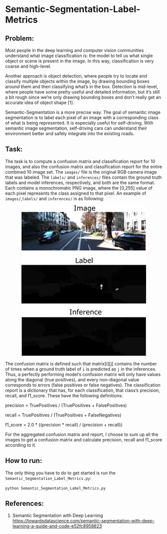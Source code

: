 # Semantic-Segmentation-Label-Metrics

## Problem:

Most people in the deep learning and computer vision communities understand what image classification is: the model to tell us what single object or scene is present in the image. In this way, classification is very coarse and high-level.

Another approach is object detection, where people try to locate and classify multiple objects within the image, by drawing bounding boxes around them and then classifying what’s in the box. Detection is mid-level, where people have some pretty useful and detailed information, but it’s still a bit rough since we’re only drawing bounding boxes and don’t really get an accurate idea of object shape [1].

Semantic-Segmentation is a more precise way. The goal of semantic image segmentation is to label each pixel of an image with a corresponding class of what is being represented.
It is especially useful for self-driving. With semantic image segmentation, self-driving cars can understand their environment better and safely integrate into the existing roads.

## Task:
The task is to compute a confusion matrix and classification report for 10 images, and also the confusion matrix and classification report for the entire combined 10 image set. The `images/` file is the original RGB camera image that was labeled. The `labels/` and `inferences/` files contain the ground truth labels and model inferences,
respectively, and both are the same format. Each contains a monochromatic PNG image, where the [0,255] value of each pixel represents the class assigned to that pixel. An example of `images/`,`labels/` and `inferences/` is as following:

<p align="center">
  <img width="400" height="480" src="https://github.com/CottenNoTail/Semantic-Segmentation-Label-Metrics/blob/main/street.png">
</p>

The confusion matrix is defined such that matrix[i][j] contains the number of times when a ground truth label of `i` is predicted as `j` in the inferences. Thus, a perfectly performing model’s confusion matrix will only have values along the diagonal (true positives), and every non-diagonal value corresponds to errors (false positives or false negatives). The classification report is a dictionary that has, for each classification, that class’s precision, recall, and f1_score. These have the following definitions:

precision = TruePositives / (TruePositives + FalsePositives)

recall = TruePositives / (TruePositives + FalseNegatives)

f1_score = 2.0 * ((precision * recall) / (precision + recall))

For the aggregated confusion matrix and report, I choose to sum up all the images to get a
confusion matrix and calculate precision, recall and f1_score according to it.

## How to run:
The only thing you have to do to get started is run the `Semantic_Segmentation_Label_Metrics.py`:

`python Semantic_Segmentation_Label_Metrics.py`


## References:
1. Semantic Segmentation with Deep Learning
https://towardsdatascience.com/semantic-segmentation-with-deep-learning-a-guide-and-code-e52fc8958823
